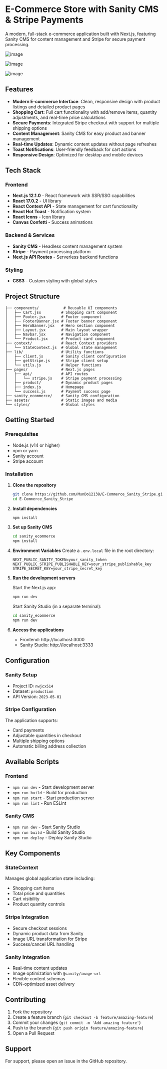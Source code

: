 # E-Commerce Store with Sanity CMS & Stripe Payments

A modern, full-stack e-commerce application built with Next.js, featuring Sanity CMS for content management and Stripe for secure payment processing.

![image](https://github.com/MunDo12138/E-Commerce_Sanity_Stripe/assets/66548936/9a941176-9f8f-4b73-8ac9-8759f2540026)

![image](https://github.com/MunDo12138/E-Commerce_Sanity_Stripe/assets/66548936/bf2c793e-d053-4156-9df6-29712e9ae9c5)

![image](https://github.com/MunDo12138/E-Commerce_Sanity_Stripe/assets/66548936/197ca4b9-46a2-4a5b-b199-dd298fc163d2)

## Features

- **Modern E-commerce Interface**: Clean, responsive design with product listings and detailed product pages
- **Shopping Cart**: Full cart functionality with add/remove items, quantity adjustments, and real-time price calculations
- **Secure Payments**: Integrated Stripe checkout with support for multiple shipping options
- **Content Management**: Sanity CMS for easy product and banner management
- **Real-time Updates**: Dynamic content updates without page refreshes
- **Toast Notifications**: User-friendly feedback for cart actions
- **Responsive Design**: Optimized for desktop and mobile devices

## Tech Stack

### Frontend
- **Next.js 12.1.0** - React framework with SSR/SSG capabilities
- **React 17.0.2** - UI library
- **React Context API** - State management for cart functionality
- **React Hot Toast** - Notification system
- **React Icons** - Icon library
- **Canvas Confetti** - Success animations

### Backend & Services
- **Sanity CMS** - Headless content management system
- **Stripe** - Payment processing platform
- **Next.js API Routes** - Serverless backend functions

### Styling
- **CSS3** - Custom styling with global styles

## Project Structure

```
├── components/           # Reusable UI components
│   ├── Cart.jsx         # Shopping cart component
│   ├── Footer.jsx       # Footer component
│   ├── FooterBanner.jsx # Footer banner component
│   ├── HeroBanner.jsx   # Hero section component
│   ├── Layout.jsx       # Main layout wrapper
│   ├── Navbar.jsx       # Navigation component
│   └── Product.jsx      # Product card component
├── context/             # React Context providers
│   └── StateContext.js  # Global state management
├── lib/                 # Utility functions
│   ├── client.js        # Sanity client configuration
│   ├── getStripe.js     # Stripe client setup
│   └── utils.js         # Helper functions
├── pages/               # Next.js pages
│   ├── api/             # API routes
│   │   └── stripe.js    # Stripe payment processing
│   ├── product/         # Dynamic product pages
│   ├── index.js         # Homepage
│   └── success.js       # Payment success page
├── sanity_ecommerce/    # Sanity CMS configuration
├── assets/              # Static images and media
└── styles/              # Global styles
```

## Getting Started

### Prerequisites
- Node.js (v14 or higher)
- npm or yarn
- Sanity account
- Stripe account

### Installation

1. **Clone the repository**
   ```bash
   git clone https://github.com/MunDo12138/E-Commerce_Sanity_Stripe.git
   cd E-Commerce_Sanity_Stripe
   ```

2. **Install dependencies**
   ```bash
   npm install
   ```

3. **Set up Sanity CMS**
   ```bash
   cd sanity_ecommerce
   npm install
   ```

4. **Environment Variables**
   Create a `.env.local` file in the root directory:
   ```env
   NEXT_PUBLIC_SANITY_TOKEN=your_sanity_token
   NEXT_PUBLIC_STRIPE_PUBLISHABLE_KEY=your_stripe_publishable_key
   STRIPE_SECRET_KEY=your_stripe_secret_key
   ```

5. **Run the development servers**
   
   Start the Next.js app:
   ```bash
   npm run dev
   ```
   
   Start Sanity Studio (in a separate terminal):
   ```bash
   cd sanity_ecommerce
   npm run dev
   ```

6. **Access the applications**
   - Frontend: http://localhost:3000
   - Sanity Studio: http://localhost:3333

## Configuration

### Sanity Setup
- Project ID: `nwjcx514`
- Dataset: `production`
- API Version: `2023-05-01`

### Stripe Configuration
The application supports:
- Card payments
- Adjustable quantities in checkout
- Multiple shipping options
- Automatic billing address collection

## Available Scripts

### Frontend
- `npm run dev` - Start development server
- `npm run build` - Build for production
- `npm run start` - Start production server
- `npm run lint` - Run ESLint

### Sanity CMS
- `npm run dev` - Start Sanity Studio
- `npm run build` - Build Sanity Studio
- `npm run deploy` - Deploy Sanity Studio

## Key Components

### StateContext
Manages global application state including:
- Shopping cart items
- Total price and quantities
- Cart visibility
- Product quantity controls

### Stripe Integration
- Secure checkout sessions
- Dynamic product data from Sanity
- Image URL transformation for Stripe
- Success/cancel URL handling

### Sanity Integration
- Real-time content updates
- Image optimization with `@sanity/image-url`
- Flexible content schemas
- CDN-optimized asset delivery

## Contributing

1. Fork the repository
2. Create a feature branch (`git checkout -b feature/amazing-feature`)
3. Commit your changes (`git commit -m 'Add amazing feature'`)
4. Push to the branch (`git push origin feature/amazing-feature`)
5. Open a Pull Request

## Support

For support, please open an issue in the GitHub repository.

